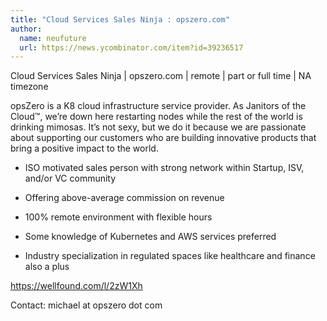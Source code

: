 ```yaml
---
title: "Cloud Services Sales Ninja : opszero.com"
author:
  name: neufuture
  url: https://news.ycombinator.com/item?id=39236517
---
```

Cloud Services Sales Ninja | opszero.com | remote | part or full time  | NA timezone

opsZero is a K8 cloud infrastructure service provider. As Janitors of the Cloud™, we’re down here restarting nodes while the rest of the world is drinking mimosas. It’s not sexy, but we do it because we are passionate about supporting our customers who are building innovative products that bring a positive impact to the world.

- ISO motivated sales person with strong network within Startup, ISV, and&#x2F;or VC community

- Offering above-average commission on revenue

- 100% remote environment with flexible hours

- Some knowledge of Kubernetes and AWS services preferred

- Industry specialization in regulated spaces like healthcare and finance also a plus

<a href="https:&#x2F;&#x2F;wellfound.com&#x2F;l&#x2F;2zW1Xh" rel="nofollow">https:&#x2F;&#x2F;wellfound.com&#x2F;l&#x2F;2zW1Xh</a>

Contact: michael at opszero dot com
